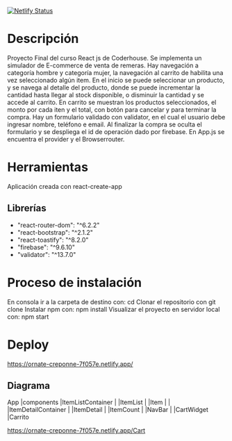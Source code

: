    [![Netlify Status](https://api.netlify.com/api/v1/badges/e2ec3474-e680-40db-a3c1-4c4ed78f933b/deploy-status)](https://app.netlify.com/sites/ornate-creponne-7f057e/deploys)

# Descripción
Proyecto Final del curso React js de Coderhouse. Se implementa un simulador de E-commerce de venta de remeras.
Hay navegación a categoría hombre y categoría mujer, la navegación al carrito de habilita una vez seleccionado algún item.
En el inicio se puede seleccionar un producto, y se navega al detalle del producto, donde se puede
incrementar la cantidad hasta llegar al stock disponible, o disminuir la cantidad y se accede al carrito.
En carrito se muestran los productos seleccionados, el monto por cada iten y el total, con botón para cancelar y para terminar la compra. Hay un formulario validado con validator, en el cual el usuario debe ingresar nombre, teléfono e email. Al finalizar la compra se oculta el formulario y se despliega el id de operación dado por firebase.
En App.js se encuentra el provider y el Browserrouter.

# Herramientas
Aplicación creada con react-create-app

## Librerías
- "react-router-dom": "^6.2.2"
- "react-bootstrap": "^2.1.2"
- "react-toastify": "^8.2.0"
- "firebase": "^9.6.10"
- "validator": "^13.7.0"

# Proceso de instalación 
En consola ir a la carpeta de destino con:  cd <carpeta>
Clonar el repositorio con git clone <url repositorio>
Instalar npm con: npm install
Visualizar el proyecto en servidor local con: npm start

# Deploy
https://ornate-creponne-7f057e.netlify.app/

## Diagrama

App
   |components
             |ItemListContainer 
             |                 |ItemList
             |                          |Item
             |
             |
             |ItemDetailContainer
             |                   |ItemDetail
             |                              |ItemCount
             |
             |NavBar
             |       |CartWidget
             |Carrito

https://ornate-creponne-7f057e.netlify.app/Cart

          